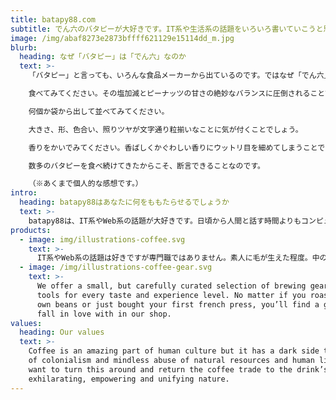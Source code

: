 ```yaml
---
title: batapy88.com
subtitle: でん六のバタピーが大好きです。IT系や生活系の話題をいろいろ書いていこうと思います。
image: /img/abaf8273e2873bffff621129e15114dd_m.jpg
blurb:
  heading: なぜ「バタピー」は「でん六」なのか
  text: >-
    「バタピー」と言っても、いろんな食品メーカーから出ているのです。ではなぜ「でん六」なのか？！それは「品質（Quality）が他のものとはぜんぜん違う！！」からです。

    食べてみてください。その塩加減とピーナッツの甘さの絶妙なバランスに圧倒されることでしょう。

    何個か袋から出して並べてみてください。

    大きさ、形、色合い、照りツヤが文字通り粒揃いなことに気が付くことでしょう。

    香りをかいでみてください。香ばしくかぐわしい香りにウットリ目を細めてしまうことでしょう。

    数多のバタピーを食べ続けてきたからこそ、断言できることなのです。

    （※あくまで個人的な感想です。）
intro:
  heading: batapy88はあなたに何をももたらせるでしょうか
  text: >-
    batapy88は、IT系やWeb系の話題が大好きです。日頃から人間と話す時間よりもコンピューターと会話し見つめあっている時間のほうが圧倒的に長いでしょう。一方で、batapy88は愛する家族に囲まれて暮らす幸せ者でもあります。家族と共にbatapy88も成長し続けているのです。だから、あなたにもその両方で巡り合った発見や驚き、ときには苦難について、あふれんばかりの感情を共有したいと思っているのです。
products:
  - image: img/illustrations-coffee.svg
    text: >-
      IT系やWeb系の話題は好きですが専門職ではありません。素人に毛が生えた程度。中の下。Google先生に先人たちの教えを乞う毎日。Windows、Ubuntu、GitHub、Python、npm、Chrome、EmEditorが好きです。いつか専門職になりた～い。
  - image: /img/illustrations-coffee-gear.svg
    text: >-
      We offer a small, but carefully curated selection of brewing gear and
      tools for every taste and experience level. No matter if you roast your
      own beans or just bought your first french press, you’ll find a gadget to
      fall in love with in our shop.
values:
  heading: Our values
  text: >-
    Coffee is an amazing part of human culture but it has a dark side too – one
    of colonialism and mindless abuse of natural resources and human lives. We
    want to turn this around and return the coffee trade to the drink’s
    exhilarating, empowering and unifying nature.
---
```


